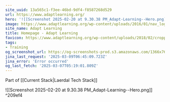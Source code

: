 ```yaml
---
site_uuid: 13a565c1-f3ee-46bd-9df4-f8587268d529
url: https://www.adaptlearning.org/
hero: '![[Screenshot 2025-02-20 at 9.30.38 PM_Adapt-Learning--Hero.png]]'
image: https://www.adaptlearning.org/wp-content/uploads/2016/01/nav_logo_white-alt-2-1.png
site_name: Adapt Learning
title: Homepage - Adapt Learning
favicon: https://www.adaptlearning.org/wp-content/uploads/2018/02/cropped-nav_logo_gold-192x192.png
tags:
- Training
og_screenshot_url: https://og-screenshots-prod.s3.amazonaws.com/1366x768/80/false/bc91c6c55e052a60cc203e20b9beb805f04d86c4ad49dedf9138d50e3cbe06ea.jpeg
jina_last_request: '2025-03-09T06:45:09.723Z'
jina_error: 'Error occurred'
og_last_fetch: '2025-03-07T05:19:01.809Z'
---
```

Part of [[Current Stack|Laerdal Tech Stack]]

<span query="get(hero)"></span>![[Screenshot 2025-02-20 at 9.30.38 PM_Adapt-Learning--Hero.png]]<span type="end"></span> ^209ef4
